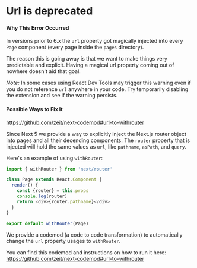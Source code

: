 # Url is deprecated

#### Why This Error Occurred

In versions prior to 6.x the `url` property got magically injected into every `Page` component (every page inside the `pages` directory).

The reason this is going away is that we want to make things very predictable and explicit. Having a magical url property coming out of nowhere doesn't aid that goal.

*Note:* In some cases using React Dev Tools may trigger this warning even if you do not reference `url` anywhere in your code. Try temporarily disabling the extension and see if the warning persists.

#### Possible Ways to Fix It

https://github.com/zeit/next-codemod#url-to-withrouter

Since Next 5 we provide a way to explicitly inject the Next.js router object into pages and all their decending components.
The `router` property that is injected will hold the same values as `url`, like `pathname`, `asPath`, and `query`.

Here's an example of using `withRouter`:

```js
import { withRouter } from 'next/router'

class Page extends React.Component {
  render() {
    const {router} = this.props
    console.log(router)
    return <div>{router.pathname}</div>
  }
}

export default withRouter(Page)
```

We provide a codemod (a code to code transformation) to automatically change the `url` property usages to `withRouter`.

You can find this codemod and instructions on how to run it here: https://github.com/zeit/next-codemod#url-to-withrouter
